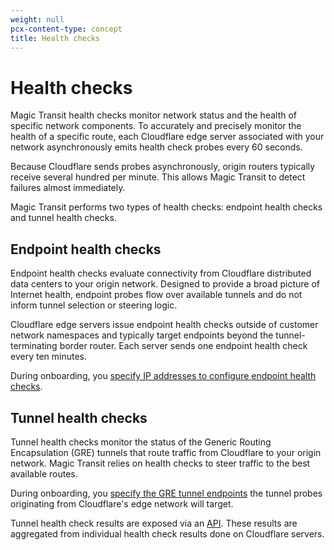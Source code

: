 ```yaml
---
weight: null
pcx-content-type: concept
title: Health checks
---
```


# Health checks

Magic Transit health checks monitor network status and the health of specific network components. To accurately and precisely monitor the health of a specific route, each Cloudflare edge server associated with your network asynchronously emits health check probes every 60 seconds.

Because Cloudflare sends probes asynchronously, origin routers typically receive several hundred per minute. This allows Magic Transit to detect failures almost immediately.

Magic Transit performs two types of health checks: endpoint health checks and tunnel health checks.

## Endpoint health checks

Endpoint health checks evaluate connectivity from Cloudflare distributed data centers to your origin network. Designed to provide a broad picture of Internet health, endpoint probes flow over available tunnels and do not inform tunnel selection or steering logic.

Cloudflare edge servers issue endpoint health checks outside of customer network namespaces and typically target endpoints beyond the tunnel-terminating border router. Each server sends one endpoint health check every ten minutes.

During onboarding, you [specify IP addresses to configure endpoint health checks](/magic-transit/get-started/configure-tunnels/specify-ip-addresses-for-endpoint-health-checks/).

## Tunnel health checks

Tunnel health checks monitor the status of the Generic Routing Encapsulation (GRE) tunnels that route traffic from Cloudflare to your origin network. Magic Transit relies on health checks to steer traffic to the best available routes.

During onboarding, you [specify the GRE tunnel endpoints](/magic-transit/get-started/configure-tunnels/specify-gre-tunnel-endpoints/) the tunnel probes originating from Cloudflare's edge network will target.

Tunnel health check results are exposed via an [API](/analytics/graphql-api/tutorials/querying-magic-transit-tunnel-healthcheck-results/). These results are aggregated from individual health check results done on Cloudflare servers.
